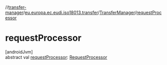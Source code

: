 //[transfer-manager](../../../index.md)/[eu.europa.ec.eudi.iso18013.transfer](../index.md)/[TransferManager](index.md)/[requestProcessor](request-processor.md)

# requestProcessor

[androidJvm]\
abstract
val [requestProcessor](request-processor.md): [RequestProcessor](../../eu.europa.ec.eudi.iso18013.transfer.response/-request-processor/index.md)
